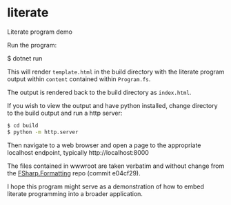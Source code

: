 # literate
Literate program demo

Run the program:

$ dotnet run

This will render `template.html` in the build directory with the literate
program output within `content` contained within `Program.fs`.

The output is rendered back to the build directory as `index.html`.

If you wish to view the output and have python installed, change directory to
the build output and run a http server:

``` sh
$ cd build
$ python -m http.server
```

Then navigate to a web browser and open a page to the appropriate localhost endpoint, typically http://localhost:8000

The files contained in wwwroot are taken verbatim and without change from the
[FSharp.Formatting](https://github.com/fsprojects/FSharp.Formatting/) repo (commit e04cf29).

I hope this program might serve as a demonstration of how to embed literate programming into a broader application.